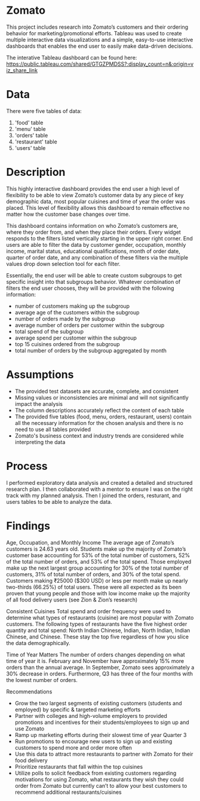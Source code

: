 # Zomato
This project includes research into Zomato’s customers and their ordering behavior for marketing/promotional efforts. Tableau was used to create multiple interactive data visualizations and a simple, easy-to-use interactive dashboards that enables the end user to easily make data-driven decisions.

The interative Tableau dashboard can be found here: https://public.tableau.com/shared/GTGZPMDSS?:display_count=n&:origin=viz_share_link

# Data
There were five tables of data:
1. 'food' table
2. 'menu' table
3. 'orders' table
4. 'restaurant' table
5. 'users' table

# Description
This highly interactive dashboard provides the end user a high level of flexibility to be able to view Zomato’s customer data by any piece of key demographic data, most popular cuisines and time of year the order was placed. This level of flexibility allows this dashboard to remain effective no matter how the customer base changes over time.

This dashboard contains information on who Zomato’s customers are, where they order from, and when they place their orders. Every widget responds to the filters listed vertically starting in the upper right corner. End users are able to filter the data by customer gender, occupation, monthly income, marital status, educational qualifications, month of order date, quarter of order date, and any combination of these filters via the multiple values drop down selection tool for each filter.

Essentially, the end user will be able to create custom subgroups to get specific insight into that subgroups behavior. Whatever combination of filters the end user chooses, they will be provided with the following information: 
* number of customers making up the subgroup
* average age of the customers within the subgroup
* number of orders made by the subgroup
* average number of orders per customer within the subgroup
* total spend of the subgroup
* average spend per customer within the subgroup
* top 15 cuisines ordered from the subgroup
* total number of orders by the subgroup aggregated by month

# Assumptions
* The provided test datasets are accurate, complete, and consistent
* Missing values or inconsistencies are minimal and will not significantly impact the analysis
* The column descriptions accurately reflect the content of each table
* The provided five tables (food, menu, orders, restaurant, users) contain all the necessary information for the chosen analysis and there is no need to use all tables provided
* Zomato's business context and industry trends are considered while interpreting the data

# Process
I performed exploratory data analysis and created a detailed and structured research plan. I then collaborated with a mentor to ensure I was on the right track with my planned analysis. Then I joined the orders, resturant, and users tables to be able to analyze the data.

# Findings
Age, Occupation, and Monthly Income The average age of Zomato’s customers is 24.63 years old. Students make up the majority of Zomato’s customer base accounting for 53% of the total number of customers, 52% of the total number of orders, and 53% of the total spend. Those employed make up the next largest group accounting for 30% of the total number of customers, 31% of total number of orders, and 30% of the total spend. Customers making ₹25000 ($300 USD) or less per month make up nearly two-thirds (66.25%) of total users. These were all expected as its been proven that young people and those with low income make up the majority of all food delivery users (see Zion & Zion’s research)

Consistent Cuisines Total spend and order frequency were used to determine what types of restaurants (cuisine) are most popular with Zomato customers. The following types of restaurants have the five highest order quantity and total spend: North Indian Chinese, Indian, North Indian, Indian Chinese, and Chinese. These stay the top five regardless of how you slice the data demographically.

Time of Year Matters The number of orders changes depending on what time of year it is. February and November have approximately 15% more orders than the annual average. In September, Zomato sees approximately a 30% decrease in orders. Furthermore, Q3 has three of the four months with the lowest number of orders.

Recommendations
* Grow the two largest segments of existing customers (students and employed) by specific & targeted marketing efforts
* Partner with colleges and high-volume employers to provided promotions and incentives for their students/employees to sign up and use Zomato
* Ramp up marketing efforts during their slowest time of year Quarter 3
* Run promotions to encourage new users to sign up and existing customers to spend more and order more often
* Use this data to attract more restaurants to partner with Zomato for their food delivery
* Prioritize restaurants that fall within the top cuisines
* Utilize polls to solicit feedback from existing customers regarding motivations for using Zomato, what restaurants they wish they could order from Zomato but currently can’t to allow your best customers to recommend additional restaurants/cuisines
